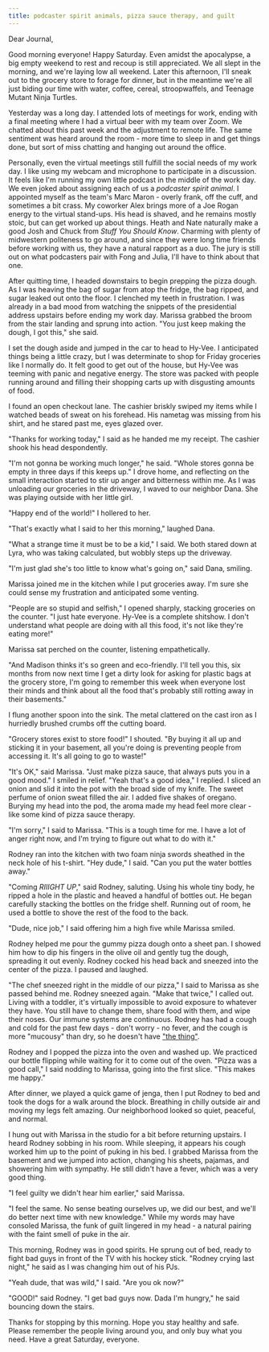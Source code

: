 ```yaml
---
title: podcaster spirit animals, pizza sauce therapy, and guilt
---
```


Dear Journal,

Good morning everyone! Happy Saturday. Even amidst the apocalypse, a big
empty weekend to rest and recoup is still appreciated. We all slept in
the morning, and we're laying low all weekend. Later this afternoon,
I'll sneak out to the grocery store to forage for dinner, but in the
meantime we're all just biding our time with water, coffee, cereal,
stroopwaffels, and Teenage Mutant Ninja Turtles.

Yesterday was a long day. I attended lots of meetings for work, ending
with a final meeting where I had a virtual beer with my team over Zoom.
We chatted about this past week and the adjustment to remote life. The
same sentiment was heard around the room - more time to sleep in and get
things done, but sort of miss chatting and hanging out around the
office.

Personally, even the virtual meetings still fulfill the social needs of
my work day. I like using my webcam and microphone to participate in a
discussion. It feels like I'm running my own little podcast in the
middle of the work day. We even joked about assigning each of us a
*podcaster spirit animal*. I appointed myself as the team's Marc Maron -
overly frank, off the cuff, and sometimes a bit crass. My coworker Alex
brings more of a Joe Rogan energy to the virtual stand-ups. His head is
shaved, and he remains mostly stoic, but can get worked up about things.
Heath and Nate naturally make a good Josh and Chuck from *Stuff You
Should Know*. Charming with plenty of midwestern politeness to go
around, and since they were long time friends before working with us,
they have a natural rapport as a duo. The jury is still out on what
podcasters pair with Fong and Julia, I'll have to think about that one.

After quitting time, I headed downstairs to begin prepping the pizza
dough. As I was heaving the bag of sugar from atop the fridge, the bag
ripped, and sugar leaked out onto the floor. I clenched my teeth in
frustration. I was already in a bad mood from watching the snippets of
the presidential address upstairs before ending my work day. Marissa
grabbed the broom from the stair landing and sprung into action. "You
just keep making the dough, I got this," she said.

I set the dough aside and jumped in the car to head to Hy-Vee. I
anticipated things being a little crazy, but I was determinate to shop
for Friday groceries like I normally do. It felt good to get out of the
house, but Hy-Vee was teeming with panic and negative energy. The store
was packed with people running around and filling their shopping carts
up with disgusting amounts of food.

I found an open checkout lane. The cashier briskly swiped my items while
I watched beads of sweat on his forehead. His nametag was missing from
his shirt, and he stared past me, eyes glazed over.

"Thanks for working today," I said as he handed me my receipt. The
cashier shook his head despondently.

"I'm not gonna be working much longer," he said. "Whole stores gonna be
empty in three days if this keeps up." I drove home, and reflecting on
the small interaction started to stir up anger and bitterness within me.
As I was unloading our groceries in the driveway, I waved to our
neighbor Dana. She was playing outside with her little girl.

"Happy end of the world!" I hollered to her.

"That's exactly what I said to her this morning," laughed Dana.

"What a strange time it must be to be a kid," I said. We both stared
down at Lyra, who was taking calculated, but wobbly steps up the
driveway.

"I'm just glad she's too little to know what's going on," said Dana,
smiling.

Marissa joined me in the kitchen while I put groceries away. I'm sure
she could sense my frustration and anticipated some venting.

"People are so stupid and selfish," I opened sharply, stacking groceries
on the counter. "I just hate everyone. Hy-Vee is a complete shitshow. I
don't understand what people are doing with all this food, it's not like
they're eating more!"

Marissa sat perched on the counter, listening empathetically.

"And Madison thinks it's so green and eco-friendly. I'll tell you this,
six months from now next time I get a dirty look for asking for plastic
bags at the grocery store, I'm going to remember this week when everyone
lost their minds and think about all the food that's probably still
rotting away in their basements."

I flung another spoon into the sink. The metal clattered on the cast
iron as I hurriedly brushed crumbs off the cutting board.

"Grocery stores exist to store food!" I shouted. "By buying it all up
and sticking it in your basement, all you're doing is preventing people
from accessing it. It's all going to go to waste!"

"It's OK," said Marissa. "Just make pizza sauce, that always puts you in
a good mood." I smiled in relief. "Yeah that's a good idea," I replied.
I sliced an onion and slid it into the pot with the broad side of my
knife. The sweet perfume of onion sweat filled the air. I added five
shakes of oregano. Burying my head into the pod, the aroma made my head
feel more clear - like some kind of pizza sauce therapy.

"I'm sorry," I said to Marissa. "This is a tough time for me. I have a
lot of anger right now, and I'm trying to figure out what to do with
it."

Rodney ran into the kitchen with two foam ninja swords sheathed in the
neck hole of his t-shirt. "Hey dude," I said. "Can you put the water
bottles away."

"Coming *RIIIGHT* *UP*," said Rodney, saluting. Using his whole tiny
body, he ripped a hole in the plastic and heaved a handful of bottles
out. He began carefully stacking the bottles on the fridge shelf.
Running out of room, he used a bottle to shove the rest of the food to
the back.

"Dude, nice job," I said offering him a high five while Marissa smiled.

Rodney helped me pour the gummy pizza dough onto a sheet pan. I showed
him how to dip his fingers in the olive oil and gently tug the dough,
spreading it out evenly. Rodney cocked his head back and sneezed into
the center of the pizza. I paused and laughed.

"The chef sneezed right in the middle of our pizza," I said to Marissa
as she passed behind me. Rodney sneezed again. "Make that twice," I
called out. Living with a toddler, it's virtually impossible to avoid
exposure to whatever they have. You still have to change them, share
food with them, and wipe their noses. Our immune systems are continuous.
Rodney has had a cough and cold for the past few days - don't worry - no
fever, and the cough is more "mucousy" than dry, so he doesn't have
["the thing"].

Rodney and I popped the pizza into the oven and washed up. We practiced
our bottle flipping while waiting for it to come out of the oven. "Pizza
was a good call," I said nodding to Marissa, going into the first slice.
"This makes me happy."

After dinner, we played a quick game of jenga, then I put Rodney to bed
and took the dogs for a walk around the block. Breathing in chilly
outside air and moving my legs felt amazing. Our neighborhood looked so
quiet, peaceful, and normal.

I hung out with Marissa in the studio for a bit before returning
upstairs. I heard Rodney sobbing in his room. While sleeping, it appears
his cough worked him up to the point of puking in his bed. I grabbed
Marissa from the basement and we jumped into action, changing his
sheets, pajamas, and showering him with sympathy. He still didn't have a
fever, which was a very good thing.

"I feel guilty we didn't hear him earlier," said Marissa.

"I feel the same. No sense beating ourselves up, we did our best, and
we'll do better next time with new knowledge." While my words may have
consoled Marissa, the funk of guilt lingered in my head - a natural
pairing with the faint smell of puke in the air.

This morning, Rodney was in good spirits. He sprung out of bed, ready to
fight bad guys in front of the TV with his hockey stick. "Rodney crying
last night," he said as I was changing him out of his PJs.

"Yeah dude, that was wild," I said. "Are you ok now?"

"GOOD!" said Rodney. "I get bad guys now. Dada I'm hungry," he said
bouncing down the stairs.

Thanks for stopping by this morning. Hope you stay healthy and safe.
Please remember the people living around you, and only buy what you
need. Have a great Saturday, everyone.

  ["the thing"]: https://www.cdc.gov/coronavirus/2019-ncov/symptoms-testing/symptoms.html

